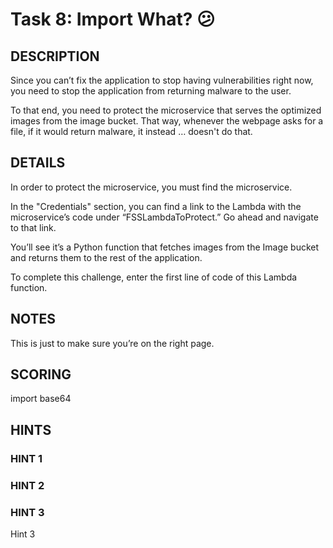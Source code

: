 # Task 8: Import What? 😕

## DESCRIPTION

Since you can’t fix the application to stop having vulnerabilities right now, you need to stop the application from returning malware to the user.

To that end, you need to protect the microservice that serves the optimized images from the image bucket. That way, whenever the webpage asks for a file, if it would return malware, it instead … doesn't do that.

## DETAILS

In order to protect the microservice, you must find the microservice.

In the "Credentials" section, you can find a link to the Lambda with the microservice’s code under “FSSLambdaToProtect.” Go ahead and navigate to that link.

You’ll see it’s a Python function that fetches images from the Image bucket and returns them to the rest of the application.

To complete this challenge, enter the first line of code of this Lambda function.

## NOTES

This is just to make sure you’re on the right page.

## SCORING

import base64

## HINTS

### HINT 1

### HINT 2

### HINT 3

Hint 3
